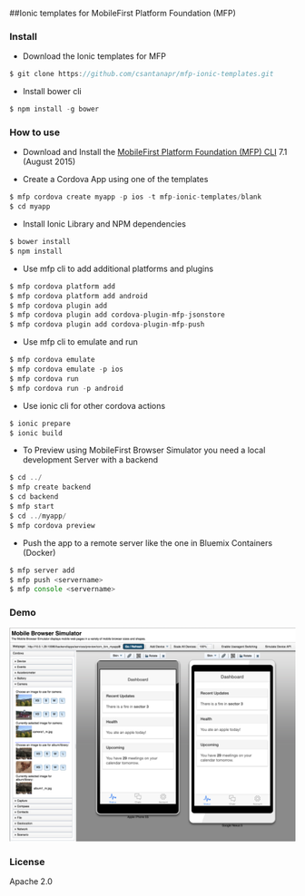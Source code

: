 ##Ionic templates for MobileFirst Platform Foundation (MFP)

### Install

- Download the Ionic templates for MFP

```javascript
$ git clone https://github.com/csantanapr/mfp-ionic-templates.git
````

- Install bower cli

```javascript
$ npm install -g bower
````
### How to use

- Download and Install the [MobileFirst Platform Foundation (MFP) CLI](https://developer.ibm.com/mobilefirstplatform/install/#clui) 7.1 (August 2015)

- Create a Cordova App using one of the templates

```javascript
$ mfp cordova create myapp -p ios -t mfp-ionic-templates/blank
$ cd myapp
````

- Install Ionic Library and NPM dependencies

```javascript
$ bower install
$ npm install
````

- Use mfp cli to add additional platforms and plugins

```javascript
$ mfp cordova platform add 
$ mfp cordova platform add android
$ mfp cordova plugin add 
$ mfp cordova plugin add cordova-plugin-mfp-jsonstore
$ mfp cordova plugin add cordova-plugin-mfp-push

````

- Use mfp cli to emulate and run

```javascript
$ mfp cordova emulate
$ mfp cordova emulate -p ios
$ mfp cordova run
$ mfp cordova run -p android

````

- Use ionic cli for other cordova actions

```javascript
$ ionic prepare
$ ionic build
```

- To Preview using MobileFirst Browser Simulator you need a local development Server with a backend

```javascript
$ cd ../
$ mfp create backend
$ cd backend
$ mfp start
$ cd ../myapp/
$ mfp cordova preview
```

- Push the app to a remote server like the one in Bluemix Containers (Docker)

```javascript
$ mfp server add
$ mfp push <servername>
$ mfp console <servername>
```

### Demo
![Picture of screenshot of Mobile Browser Simulator running Ionic App](mbs_preview.png "Mobile Browser Simulator")

### License
Apache 2.0
